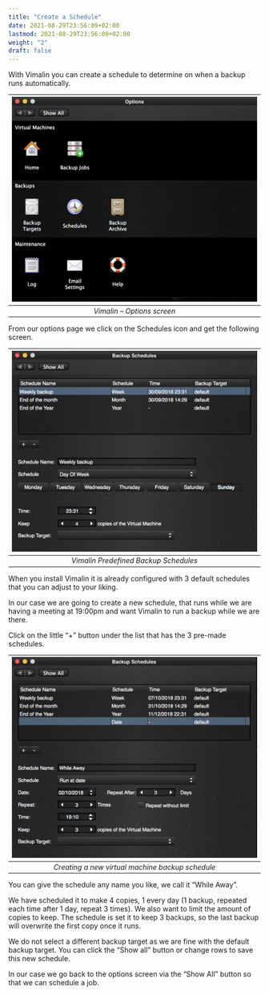 ```yaml
---
title: "Create a Schedule"
date: 2021-08-29T23:56:09+02:00
lastmod: 2021-08-29T23:56:09+02:00
weight: "2"
draft: false
---
```


With Vimalin you can create a schedule to determine on when a backup runs automatically.

| ![Vimalin – Options screen](Vimalin-2-Options-screen.jpg "Vimalin – Options screen")
|:--:|
| *Vimalin – Options screen* |

From our options page we click on the Schedules icon and get the following screen.

| ![Vimalin Predefined Backup Schedules](Vimalin-2-Schedule-week.jpg "Vimalin Predefined Backup Schedules")
|:--:|
| *Vimalin Predefined Backup Schedules* |

When you install Vimalin it is already configured with 3 default schedules that you can adjust to your liking.

In our case we are going to create a new schedule, that runs while we are having a meeting at 19:00pm and want Vimalin to run a backup while we are there.

Click on the little “+” button under the list that has the 3 pre-made schedules.

| ![Creating a new virtual machine backup schedule](Vimalin-2-Schedule-New-While-Away.jpg "Creating a new virtual machine backup schedule")
|:--:|
| *Creating a new virtual machine backup schedule* |

You can give the schedule any name you like, we call it “While Away”.

We have scheduled it to make 4 copies, 1 every day (1 backup, repeated each time after 1 day, repeat 3 times). We also want to limit the amount of copies to keep. The schedule is set it to keep 3 backups, so the last backup will overwrite the first copy once it runs.

We do not select a different backup target as we are fine with the default backup target. You can click the “Show all” button or change rows to save this new schedule.

In our case we go back to the options screen via the “Show All” button so that we can schedule a job.